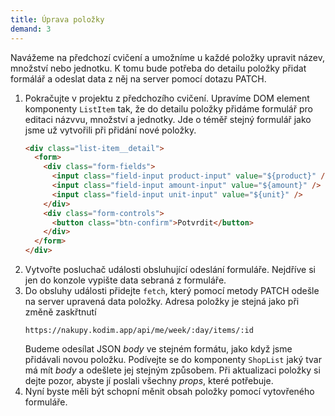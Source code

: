 ```yaml
---
title: Úprava položky
demand: 3
---
```


Navážeme na předchozí cvičení a umožníme u každé položky upravit název, množství nebo jednotku. K tomu bude potřeba do detailu položky přidat formálář a odeslat data z něj na server pomocí dotazu PATCH.
 
1. Pokračujte v projektu z předchozího cvičení. Upravíme DOM element komponenty `ListItem` tak, že do detailu položky přidáme formulář pro editaci názvvu, množství a jednotky. Jde o téměř stejný formulář jako jsme už vytvořili při přidání nové položky.
   ```html
   <div class="list-item__detail">
     <form>
       <div class="form-fields">
         <input class="field-input product-input" value="${product}" />
         <input class="field-input amount-input" value="${amount}" />
         <input class="field-input unit-input" value="${unit}" />
       </div>
       <div class="form-controls">
         <button class="btn-confirm">Potvrdit</button>
       </div>
     </form>
   </div>
   ``` 
1. Vytvořte posluchač události obsluhující odeslání formuláře. Nejdříve si jen do konzole vypište data sebraná z formuláře.
1. Do obsluhy události přidejte `fetch`, který pomocí metody PATCH odešle na server upravená data položky. Adresa položky je stejná jako při změně zaskřtnutí
   ```
   https://nakupy.kodim.app/api/me/week/:day/items/:id
   ```
   Budeme odesílat JSON _body_ ve stejném formátu, jako když jsme přidávali novou položku. Podívejte se do komponenty `ShopList` jaký tvar má mít _body_ a odešlete jej stejným způsobem. Při aktualizaci položky si dejte pozor, abyste jí poslali všechny _props_, které potřebuje.
1. Nyní byste měli být schopní měnit obsah položky pomocí vytovřeného formuláře.
